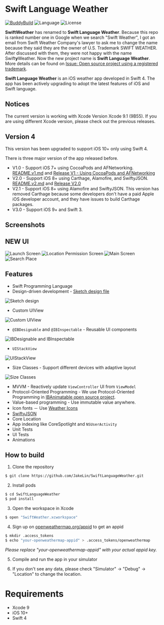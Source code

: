 Swift Language Weather
============
[![BuddyBuild](https://dashboard.buddybuild.com/api/statusImage?appID=562a9aac2492560100211378&branch=master&build=latest)](https://dashboard.buddybuild.com/apps/562a9aac2492560100211378/build/latest)
![Language](https://img.shields.io/badge/language-Swift%204-orange.svg)
![License](https://img.shields.io/github/license/JakeLin/SwiftWeather.svg?style=flat)

**SwiftWeather** has renamed to **Swift Language Weather**. Because this repo is ranked number one in Google when we search "Swift Weather", I got an email from Swift Weather Company's lawyer to ask me to change the name because they said they are the owner of U.S. Trademark SWIFT WEATHER. After discussed with them, they were not happy with the name Swift**y**Weather. Now the new project name is **Swift Language Weather**. More details can be found on [Issue: Open source project using a registered trademark](https://github.com/JakeLin/SwiftWeather/issues/65).

**Swift Language Weather** is an iOS weather app developed in Swift 4. The app has been actively upgrading to adopt the latest features of iOS and Swift language.

## Notices
The current version is working with Xcode Version Xcode 9.1 (9B55). If you are using different Xcode version, please check out the previous releases. 

## Version 4
This version has been upgraded to support iOS 10+ only using Swift 4.

There is three major version of the app released before.

* V1.0 - Support iOS 7+ using CocoaPods and AFNetworking. [README.v1.md](https://github.com/JakeLin/SwiftWeather/blob/master/README.v1.md) and [Release V1 - Using CocoaPods and AFNetworking](https://github.com/JakeLin/SwiftWeather/releases/tag/V1)
* V2.0 - Support iOS 8+ using Carthage, Alamofire, and SwiftyJSON. [README.v2.md](https://github.com/JakeLin/SwiftWeather/blob/master/README.v2.md) and [Release V2.0](https://github.com/JakeLin/SwiftWeather/releases/tag/v2.0)
* V2.1 -  Support iOS 8+ using Alamofire and SwiftyJSON. This version has removed Carthage because some developers don't have a paid Apple iOS developer account, and they have issues to build Carthage packages.
* V3.0 -  Support iOS 9+ and Swift 3.


## Screenshots
## NEW UI
![Launch Screen](https://github.com/user-attachments/assets/60c9d3de-ce78-446f-ba49-77b6b7338672)
![Location Permission Screen](https://github.com/user-attachments/assets/cfcd780e-bb61-4a68-ad2c-69910fa47dc7)
![Main Screen](https://github.com/user-attachments/assets/e0472a0c-2128-40bb-901f-ef7dc87d2b52)
![Search Place](https://github.com/user-attachments/assets/c4a12bad-93ec-4a67-8746-568d16457550)




## Features
* Swift Programming Language
* Design-driven development - [Sketch design file ](https://raw.githubusercontent.com/JakeLin/SwiftWeather/master/Design/SwiftWeather.sketch)

![Sketch design](https://raw.githubusercontent.com/JakeLin/SwiftWeather/master/screenshots/SketchDesign.png)
 
* Custom UIView

![Custom UIView](https://raw.githubusercontent.com/JakeLin/SwiftWeather/master/screenshots/Custom-UIView.png)

* `@IBDesignable` and `@IBInspectable` - Reusable UI components

![IBDesignable and IBInspectable](https://raw.githubusercontent.com/JakeLin/SwiftWeather/master/screenshots/IBDesignable-IBInspectable.png)

* `UIStackView` 

![UIStackView](https://raw.githubusercontent.com/JakeLin/SwiftWeather/master/screenshots/UIStackView.png)
 
* Size Classes - Support different devices with adaptive layout

![Size Classes](https://raw.githubusercontent.com/JakeLin/SwiftWeather/master/screenshots/UIStackView-with-Size-Classes.png)

* MVVM - Reactively update `ViewController` UI from `ViewModel`
* Protocol-Oriented Programming - We use Protocol-Oriented Programming in [IBAnimatable open source project](https://github.com/IBAnimatable/IBAnimatable).
* Value-based programming - Use immutable value anywhere.
* Icon fonts － Use [Weather Icons](https://erikflowers.github.io/weather-icons/)
* [SwiftyJSON](https://github.com/SwiftyJSON/SwiftyJSON)
* Core Location
* App indexing like CoreSpotlight and `NSUserActivity`
* Unit Tests
* UI Tests
* Animations

## How to build

1) Clone the repository

```bash
$ git clone https://github.com/JakeLin/SwiftLanguageWeather.git
```

2) Install pods

```bash
$ cd SwiftLanguageWeather
$ pod install
```

3) Open the workspace in Xcode

```bash
$ open "SwiftWeather.xcworkspace"
```

4) Sign up on [openweathermap.org/appid](http://openweathermap.org/appid) to get an appid

```bash
$ mkdir .access_tokens
$ echo "your-openweathermap-appid" > .access_tokens/openweathermap
```
*Please replace "your-openweathermap-appid" with your actual appid key.*
 
5) Compile and run the app in your simulator

6) If you don't see any data, please check "Simulator" -> "Debug" -> "Location" to change the location.

# Requirements

* Xcode 9
* iOS 10+
* Swift 4


